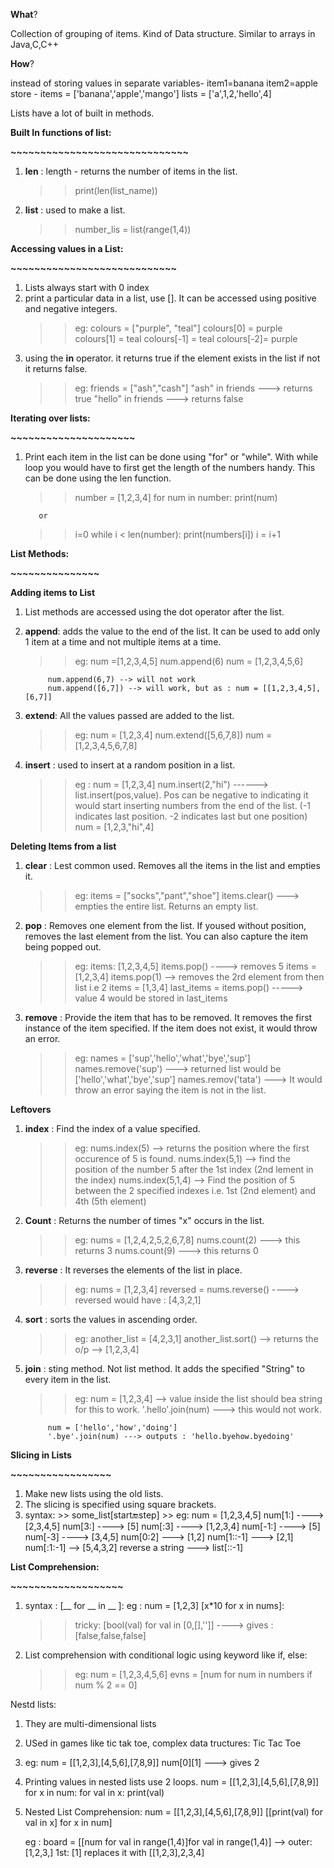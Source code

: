 **What**?

Collection of grouping of items. 
Kind of Data structure. 
Similar to arrays in Java,C,C++

**How**?

instead of storing values in separate variables- 
item1=banana
item2=apple
store -
items = ['banana','apple','mango']
lists = ['a',1,2,'hello',4]

Lists have a lot of built in methods.

**Built In functions of list:**

**~~~~~~~~~~~~~~~~~~~~~~~~~~~~~~**
1. **len** : length - returns the number of items in the list.
    >> print(len(list_name))
2. **list** : used to make a list. 
    >> number_lis = list(range(1,4))

**Accessing values in a List:**

**~~~~~~~~~~~~~~~~~~~~~~~~~~~~**
1. Lists always start with 0 index
2. print a particular data in a list, use []. It can be accessed using positive and negative integers.
    >> eg: colours = ["purple", "teal"]
            colours[0] = purple
            colours[1] = teal
            colours[-1] = teal
            colours[-2]= purple
3. using the **in** operator. it returns true if the element exists in the list if not it returns false. 
    >> eg: friends = ["ash","cash"]
            "ash" in friends ---> returns true
            "hello" in friends ---> returns false

**Iterating over lists:**

**~~~~~~~~~~~~~~~~~~~~~**
1. Print each item in the list can be done using "for" or "while". With while loop you would have to first get the length of the numbers handy. This can be done using the len function.
   >> number = [1,2,3,4]
      for num in number:
         print(num)

          or
      
    >> i=0
      while i < len(number):
         print(numbers[i])
         i = i+1
    

**List Methods:**

**~~~~~~~~~~~~~~~**

**Adding items to List**

1. List methods are accessed using the dot operator after the list.
2. **append**: adds the value to the end of the list. It can be used to add only 1 item at a time and not multiple items at a time.
    >> eg: num =[1,2,3,4,5]
            num.append(6)
            num = [1,2,3,4,5,6]

            num.append(6,7) --> will not work
            num.append([6,7]) --> will work, but as : num = [[1,2,3,4,5],[6,7]]
            
3. **extend**: All the values passed are added to the list. 
    >> eg: num = [1,2,3,4]
            num.extend([5,6,7,8])
            num =[1,2,3,4,5,6,7,8]

4. **insert** : used to insert at a random position in a list. 
    >> eg : num = [1,2,3,4]
            num.insert(2,"hi") ------> list.insert(pos,value). Pos can be negative to indicating it would start inserting numbers from the end of the list. (-1 indicates last position. -2 indicates last but one position)
            num = [1,2,3,"hi",4]

**Deleting Items from a list**

1. **clear** : Lest common used. Removes all the items in the list and empties it. 
    >> eg: items = ["socks","pant","shoe"]
            items.clear() ---> empties the entire list. Returns an empty list.

2. **pop** : Removes one element from the list. If yoused without position, removes the last element from the list. You can also capture the item being popped out. 
    >> eg: items: [1,2,3,4,5]
            items.pop() ----> removes 5
            items = [1,2,3,4]
            items.pop(1) --> removes the 2rd element from then list i.e 2
            items = [1,3,4]
            last_items = items.pop() -----> value 4 would be stored in last_items

3. **remove** : Provide the item that has to be removed. It removes the first instance of the item specified. If the item does not exist, it would throw an error.
    >> eg: names = ['sup','hello','what','bye','sup']
            names.remove('sup') ---> returned list would be ['hello','what','bye','sup']
            names.remov('tata') ---> It would throw an error saying the item is not in the list.

**Leftovers** 

1. **index** : Find the index of a value specified.
    >> eg: nums.index(5) --> returns the position where the first occurence of 5 is found.
            nums.index(5,1) --> find the position of the number 5 after the 1st index (2nd lement in the index)
            nums.index(5,1,4) --> Find the position of 5 between the 2 specified indexes i.e. 1st (2nd element) and 4th (5th element)
2. **Count** : Returns the number of times "x" occurs in the list.
    >> eg: nums = [1,2,4,2,5,2,6,7,8]
            nums.count(2) ---> this returns 3
            nums.count(9) ---> this returns 0

3. **reverse** : It reverses the elements of the list in place. 
    >> eg: nums = [1,2,3,4]
            reversed = nums.reverse()
            ----> reversed would have : [4,3,2,1]

4. **sort** : sorts the values in ascending order. 
    >> eg: another_list = [4,2,3,1]
            another_list.sort() --> returns the o/p --> [1,2,3,4]

5. **join** : sting method. Not list method. It adds the specified "String" to every item in the list. 
    >> eg: num = [1,2,3,4] --> value inside the list should bea string for this to work.
            '.hello'.join(num) ---> this would not work.

            num = ['hello','how','doing']
            '.bye'.join(num) ---> outputs : 'hello.byehow.byedoing'

**Slicing in Lists**

**~~~~~~~~~~~~~~~~~**
1. Make new lists using the old lists. 
2. The slicing is specified using square brackets. 
3. syntax:
        >> some_list[start:end:step]
        >> eg: num = [1,2,3,4,5]
                num[1:] ----> [2,3,4,5]
                num[3:] ----> [5]
                num[:3] ----> [1,2,3,4]
                num[-1:] ----> [5]
                num[-3] ----> [3,4,5]
                num[0:2] ---> [1,2]
                num[1::-1] ---> [2,1]
                num[:1:-1] --> [5,4,3,2]
                reverse a string ---> list[::-1]

**List Comprehension:**

**~~~~~~~~~~~~~~~~~~~**
1. syntax :
    [__ for __ in __ ]:
    eg :
    num = [1,2,3]
    [x*10 for x in nums]:
    >> tricky: [bool(val) for val in [0,[],'']] ----> gives : [false,false,false]
2. List comprehension with conditional logic using keyword like if, else:
    >> eg: num = [1,2,3,4,5,6]
            evns = [num for num in numbers if num % 2 == 0]

Nestd lists:
1. They are multi-dimensional lists
2. USed in games like tic tak toe, complex data tructures: Tic Tac Toe
3. eg: num = [[1,2,3],[4,5,6],[7,8,9]]
        num[0][1] ---> gives 2
4. Printing values in nested lists use 2 loops. 
    num = [[1,2,3],[4,5,6],[7,8,9]]
    for x in num:
        for val in x:
            print(val)

5. Nested List Comprehension:
    num = [[1,2,3],[4,5,6],[7,8,9]]
    [[print(val) for val in x] for x in num]

    eg :
    board = [[num for val in range(1,4)]for val in range(1,4)]
        --> outer: [1,2,3,]
        1st: [1] replaces it with [[1,2,3],2,3,4]